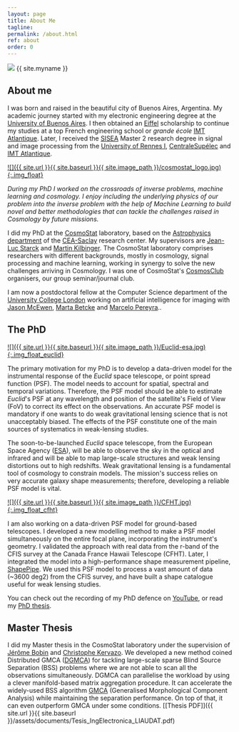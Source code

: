 ```yaml
---
layout: page
title: About Me
tagline:
permalink: /about.html
ref: about
order: 0
---
```


<div class="about-image-container">
  <img src="{{ site.url }}{{ site.baseurl }}{{ site.image_path }}/foto_tobi.jpg" class="about-image">
  <span class="about-name">{{ site.myname }}</span><br>
</div>


## About me

I was born and raised in the beautiful city of Buenos Aires, Argentina. My academic journey started with my electronic engineering degree at the [University of Buenos Aires](http://fi.uba.ar). I then obtained an [Eiffel](https://www.campusfrance.org/en/eiffel-scholarship-program-of-excellence) scholarship to continue my studies at a top French engineering school or _grande école_ [IMT Atlantique](https://www.imt-atlantique.fr/fr). Later, I received the [SISEA](https://istic.univ-rennes1.fr/master-2-eea-parcours-signal-image-systemes-integres-automatique-sisea-0) Master 2 research degree in signal and image processing from the [University of Rennes I](https://www.univ-rennes1.fr), [CentraleSupélec](https://www.centralesupelec.fr/) and [IMT Atlantique](https://www.imt-atlantique.fr/fr).

[![]({{ site.url }}{{ site.baseurl }}{{ site.image_path }}/cosmostat_logo.jpg){:.img_float}](http://www.cosmostat.org/)

*During my PhD I worked on the crossroads of inverse problems, machine learning and cosmology.* *I enjoy including the underlying physics of our problem into the inverse problem with the help of Machine Learning to build novel and better methodologies that can tackle the challenges raised in Cosmology by future missions.*

I did my PhD at the [CosmoStat](http://www.cosmostat.org) laboratory, based on the [Astrophysics department](http://irfu.cea.fr/dap/) of the [CEA-Saclay](http://www.cea.fr) research center. My supervisors are [Jean-Luc Starck](http://jstarck.cosmostat.org) and [Martin Kilbinger](http://www.cosmostat.org/people/kilbinger). The CosmoStat laboratory comprises researchers with different backgrounds, mostly in cosmology, signal processing and machine learning, working in synergy to solve the new challenges arriving in Cosmology. I was one of CosmoStat's [CosmosClub](http://www.cosmostat.org/category/events/cosmosclub) organisers, our group seminar/journal club.

I am now a postdoctoral fellow at the Computer Science department of the [University College London](https://www.ucl.ac.uk/computer-science/) working on artificial intelligence for imaging with [Jason McEwen](http://www.jasonmcewen.org), [Marta Betcke](http://www0.cs.ucl.ac.uk/people/M.Betcke.html) and [Marcelo Pereyra](https://www.macs.hw.ac.uk/~mp71/index.html)..

## The PhD

[![]({{ site.url }}{{ site.baseurl }}{{ site.image_path }}/Euclid-esa.jpg){:.img_float_euclid}](https://www.euclid-ec.org)

The primary motivation for my PhD is to develop a data-driven model for the instrumental response of the *Euclid* space telescope, or point spread function (PSF). The model needs to account for spatial, spectral and temporal variations. Therefore, the PSF model should be able to estimate *Euclid*'s PSF at any wavelength and position of the satellite's Field of View (FoV) to correct its effect on the observations. An accurate PSF model is mandatory if one wants to do weak gravitational lensing science that is not unacceptably biased. The effects of the PSF constitute one of the main sources of systematics in weak-lensing studies.

The soon-to-be-launched *Euclid* space telescope, from the European Space Agency ([ESA](https://www.esa.int)), will be able to observe the sky in the optical and infrared and will be able to map large-scale structures and weak lensing distortions out to high redshifts. Weak gravitational lensing is a fundamental tool of cosmology to constrain models. The mission's success relies on very accurate galaxy shape measurements; therefore, developing a reliable PSF model is vital.

[![]({{ site.url }}{{ site.baseurl }}{{ site.image_path }}/CFHT.jpg){:.img_float_cfht}](https://www.cfht.hawaii.edu)

I am also working on a data-driven PSF model for ground-based telescopes. I developed a new modelling method to make a PSF model simultaneously on the entire focal plane, incorporating the instrument's geometry. I validated the approach with real data from the r-band of the CFIS survey at the Canada France Hawaii Telescope (CFHT). Later, I integrated the model into a high-performance shape measurement pipeline, [ShapePipe](https://doi.org/10.1051/0004-6361/202243970). We used this PSF model to process a vast amount of data (~3600 deg2) from the CFIS survey, and have built a shape catalogue useful for weak lensing studies.

You can check out the recording of my PhD defence on [YouTube](https://www.youtube.com/watch?v=gTfn0sLaMFk), or read my [PhD thesis](https://theses.hal.science/tel-03944690).

<!-- ## Research interests

My main interests are inverse problems, machine learning, cosmology, image and signal processing, point spread function modelling, and convex and non-convex optimisation. -->


## Master Thesis

I did my Master thesis in the CosmoStat laboratory under the supervision of [Jérôme Bobin](http://jbobin.cosmostat.org) and [Christophe Kervazo](https://sites.google.com/view/christophekervazo/). We developed a new method coined Distributed GMCA ([DGMCA](https://doi.org/10.1016/j.dsp.2020.102827)) for tackling large-scale sparse Blind Source Separation (BSS) problems where we are not able to scan all the observations simultaneously. DGMCA can parallelise the workload by using a clever manifold-based matrix aggregation procedure. It can accelerate the widely-used BSS algorithm [GMCA](https://ieeexplore.ieee.org/abstract/document/4337755) (Generalised Morphological Component Analysis) while maintaining the separation performance. On top of that, it can even outperform GMCA under some conditions. [[Thesis PDF]]({{ site.url }}{{ site.baseurl }}/assets/documents/Tesis_IngElectronica_LIAUDAT.pdf)
